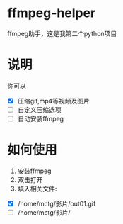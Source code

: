 # ffmpeg-helper
ffmpeg助手，这是我第二个python项目
# 说明
你可以
- [x] 压缩gif,mp4等视频及图片
- [ ] 自定义压缩选项
- [ ] 自动安装ffmpeg

# 如何使用
1. 安装ffmpeg 
2. 双击打开
3. 填入相关文件:
- [x] /home/mctg/影片/out01.gif
- [ ] /home/mctg/影片/
